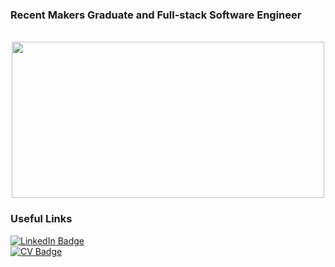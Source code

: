### Recent Makers Graduate and Full-stack Software Engineer
<br />

<div id="header" align="center">
  <img src="https://media.giphy.com/media/dbtDDSvWErdf2/giphy.gif" width="500" height="250"/>
</div>

### Useful Links 

<div id="badges">
  <a href="https://www.linkedin.com/in/adam-mccormack-545b34157/">
    <img src="https://img.shields.io/badge/LinkedIn-blue?style=for-the-badge&logo=linkedin&logoColor=white" alt="LinkedIn Badge"/>
  </a>
 </div>
 
<div id="badges">
  <a href="https://github.com/alldigits/CV/blob/master/README.md">
    <img src="https://img.shields.io/badge/My-CV-green?style=for-the-badge&logo=CV&logoColor=white" alt="CV Badge"/>
  </a>
</div>
  
<!--
**alldigits/alldigits** is a ✨ _special_ ✨ repository because its `README.md` (this file) appears on your GitHub profile.

Here are some ideas to get you started:

- 🔭 I’m currently working on ...
- 🌱 I’m currently learning ...
- 👯 I’m looking to collaborate on ...
- 🤔 I’m looking for help with ...
- 💬 Ask me about ...
- 📫 How to reach me: ...
- 😄 Pronouns: ...
- ⚡ Fun fact: ...
-->
